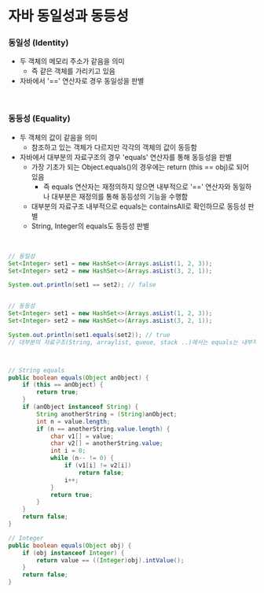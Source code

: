 # 자바 동일성과 동등성

### 동일성 (Identity)
- 두 객체의 메모리 주소가 같음을 의미
    - 즉 같은 객체를 가리키고 있음
- 자바에서 '==' 연산자로 경우 동일성을 판별

<br>

### 동등성 (Equality)
- 두 객체의 값이 같음을 의미
    - 참조하고 있는 객체가 다르지만 각각의 객체의 값이 동등함
- 자바에서 대부분의 자료구조의 경우 'equals' 연산자를 통해 동등성을 판별
    - 가장 기초가 되는 Object.equals()의 경우에는 return (this == obj)로 되어 있음
        - 즉 equals 연산자는 재정의하지 않으면 내부적으로 '==' 연산자와 동일하나 대부분은 재정의를 통해 동등성의 기능을 수행함
    - 대부분의 자료구조 내부적으로 equals는 containsAll로 확인하므로 동등성 판별
    - String, Integer의 equals도 동등성 판별

<br>

```java
// 동일성
Set<Integer> set1 = new HashSet<>(Arrays.asList(1, 2, 3));
Set<Integer> set2 = new HashSet<>(Arrays.asList(3, 2, 1));

System.out.println(set1 == set2); // false


// 동등성
Set<Integer> set1 = new HashSet<>(Arrays.asList(1, 2, 3));
Set<Integer> set2 = new HashSet<>(Arrays.asList(3, 2, 1));

System.out.println(set1.equals(set2)); // true
// 대부분의 자료구조(String, arraylist, queue, stack ..)에서는 equals는 내부적으로 containsAll로 확인하므로 동등성이 true가 된다



// String equals
public boolean equals(Object anObject) {
    if (this == anObject) {
        return true;
    }
    if (anObject instanceof String) {
        String anotherString = (String)anObject;
        int n = value.length;
        if (n == anotherString.value.length) {
            char v1[] = value;
            char v2[] = anotherString.value;
            int i = 0;
            while (n-- != 0) {
                if (v1[i] != v2[i])
                    return false;
                i++;
            }
            return true;
        }
    }
    return false;
}

// Integer
public boolean equals(Object obj) {
    if (obj instanceof Integer) {
        return value == ((Integer)obj).intValue();
    }
    return false;
}
```